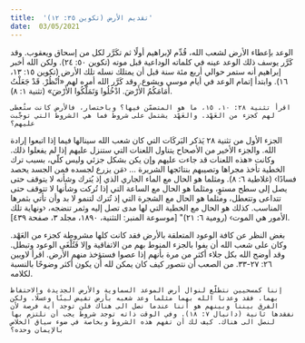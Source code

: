 ```yaml
---
title:  'تقديم الأرض (تكوين ٣٥: ١٢)'
date:  03/05/2021
---
```


الوعد بإعطاء الأرض لشعب الله، قُدِّم لإبراهيم أولًا ثم تكَرَّر لكل من إسحاق ويعقوب. وقد كَرَّر يوسف ذلك الوعد عينه في كلماته الوداعية قبل موته (تكوين ٥٠: ٢٤). ولكن الله أخبر إبراهيم أنه ستمر حوالي أربع مئة سنة قبل أن يمتلك نسله تلك الأرض (تكوين ١٥: ١٣، ١٦). وابتدأ إتمام الوعد في أيام موسى ويشوع. وقد كَرَّر الله أمره لهم «اُنْظُرْ. قَدْ جَعَلْتُ أَمَامَكُمُ الأَرْضَ. ادْخُلُوا وَتَمَلَّكُوا الأَرْضَ» (تثنية ١: ٨).

`اقرأ تثنية ۲۸: ۱۰، ١٥، ما هو المتضمّن فيها؟ وباختصار، فالأرض كانت ستُعطى لهم كجزء من العَهْد. والعَهْد يشتمل على شروط فما هي الشروط التي توجَّبت عليهم؟`

الجزء الأول من تثنية ۲۸ يَذكر البَركَات التي كان شعب الله سينالها فيما إذا اتبعوا إرادة الله. والجزء الأخير من الأصحاح يتناول اللعنات التي ستنزل عليهم إذا لم يفعلوا ذلك. وكانت «هذه اللعنات قد جاءت عليهم وإن يكن بشكل جزئي وليس كلّي، بسبب ترك الخطية تأخذ مجراها وتصيبهم بنتائجها الشريرة ... ‹مَن يزرع لجسده فمن الجسد يحصد فسادًا› (غلاطية ٦: ٨). ومثلما هو الحال مع الماء الجاري الذي إذ يُترك وشأنه لا يتوقف حتى يصل إلى سطح مستوٍ، ومثلما هو الحال مع الساعة التي إذا تُركت وشأنها لا تتوقف حتى تتداعى وتتعطل، ومثلما هو الحال مع الشجرة التي إذ تُترك لتنمو لا بد وأن تأتي بثمرها المناسب. كذلك هو الحال مع الخطية التي لها مدى تصل إليه وثمر تنضجه، ‹ونهاية تلك الأمور هي الموت› (رومية ٦: ۲۱)" [موسوعة المنبر: التثنية، ۱۸۹۰، مجلد ۳، صفحة ٤٣٩].

بغض النظر عن كافة الوعود المتعلقة بالأرض فقد كانت كلها مشروطة كجزء من العَهْد. وكان على شعب الله أن يفوا بالجزء المنوط بهم من الاتفاقية وإلا فَتُلْغَى الوعود وتبطل. وقد أوضح الله بكل جلاء أكثر من مرة بأنهم إذا عصوا فستؤخذ منهم الأرض. اقرأ لاويين ٢٦: ٢٧-٣٣. من الصعب أن نتصور كيف كان يمكن لله أن يكون أكثر وضوحًا بالنسبة لكلامه.

`إننا كمسحيين نتطلّع لنوال أرض الموعد السماوية والأرض الجديدة والاحتفاظ بهما. فقد وعدنا الله بهما مثلما وعد شعبه بأرض تفيض لبنًا وعسلًا. ولكن الفرق بيننا وبينهم هو أننا عندما نصل الى هناك فلن توجد أية فرصة لأن نفقدها ثانية (دانيال ۷: ۱۸). وفي الوقت ذاته توجد شروط يجب أن نلتزم بها لنصل الى هناك. كيف لك أن تفهم هذه الشروط وبخاصة في ضوء سياق الخلاص بالإيمان وحده؟`